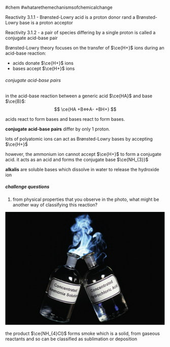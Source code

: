 #chem #whatarethemechanismsofchemicalchange  
  
Reactivity 3.1.1 - Brønsted-Lowry acid is a proton donor rand a Brønsted-Lowry base is a proton acceptor  
  
Reactivity 3.1.2 - a pair of species differing by a single proton is called a conjugate acid-base pair  
  
Brønsted-Lowry theory focuses on the transfer of $\ce{H+}$ ions during an acid-base reaction:  
- acids donate $\ce{H+}$ ions  
- bases accept $\ce{H+}$ ions  
  
###### conjugate acid-base pairs  
in the acid-base reaction between a generic acid $\ce{HA}$ and base $\ce{B}$:  
$$  
\ce{HA +B<=>A- +BH+}  
$$  
  
acids react to form bases and bases react to form bases.  
  
**conjugate acid-base pairs** differ by only 1 proton.  
  
lots of polyatomic ions can act as Brønsted-Lowry bases by accepting $\ce{H+}$  
  
however, the ammonium ion cannot accept $\ce{H+}$ to form a conjugate acid. it acts as an acid and forms the conjugate base $\ce{NH_{3}}$  
  
**alkalis** are soluble bases which dissolve in water to release the hydroxide ion  
  
##### challenge questions  
1. from physical properties that you observe in the photo, what might be another way of classifying this reaction?  
  
![nh3(g)+hcl(g).png](Media/2%20Reactivity/2.3/1%20proton%20transfer/nh3(g)+hcl(g).png)  
  
the product $\ce{NH_{4}Cl}$ forms smoke which is a solid, from gaseous reactants and so can be classified as sublimation or deposition  
